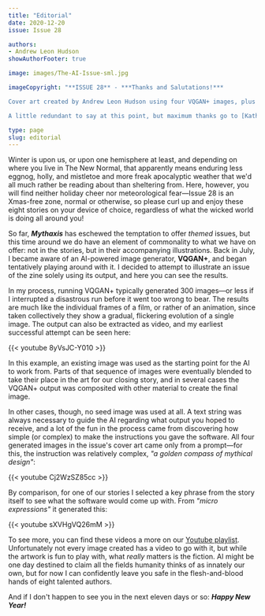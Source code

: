 ```yaml
---
title: "Editorial"
date: 2020-12-20
issue: Issue 28

authors:
- Andrew Leon Hudson
showAuthorFooter: true

image: images/The-AI-Issue-sml.jpg

imageCopyright: "**ISSUE 28** - ***Thanks and Salutations!***

Cover art created by Andrew Leon Hudson using four VQGAN+ images, plus the compass by [https://depositphotos.com/64218559/stock-illustration-vector-vintage-compass-rose.html](Fourleaflovers).

A little redundant to say at this point, but maximum thanks go to [Katherine Crowson](https://twitter.com/RiversHaveWings), creator of the VQGAN+ version used, as well as to [Adverb](@advadnoun) who originated the approach of combining VQGAN and CLIP, and [@somewheresy](@somewheresy) who translated the original Spanish-language notebook to English."

type: page
slug: editorial
---
```


Winter is upon us, or upon one hemisphere at least, and depending on where you live in The New Normal, that apparently means enduring less eggnog, holly, and mistletoe and more freak apocalyptic weather that we'd all much rather be reading about than sheltering from. Here, however, you will find neither holiday cheer nor meteorological fear—Issue 28 is an Xmas-free zone, normal or otherwise, so please curl up and enjoy these eight stories on your device of choice, regardless of what the wicked world is doing all around you!

So far, ***Mythaxis*** has eschewed the temptation to offer *themed* issues, but this time around we do have an element of commonality to what we have on offer: not in the stories, but in their accompanying illustrations. Back in July, I became aware of an AI-powered image generator, **VQGAN+**, and began tentatively playing around with it. I decided to attempt to illustrate an issue of the zine solely using its output, and here you can see the results.

In my process, running VQGAN+ typically generated 300 images—or less if I interrupted a disastrous run before it went too wrong to bear. The results are much like the individual frames of a film, or rather of an animation, since taken collectively they show a gradual, flickering evolution of a single image.  The output can also be extracted as video, and my earliest successful attempt can be seen here: 

{{< youtube 8yVsJC-Y010 >}}

In this example, an existing image was used as the starting point for the AI to work from. Parts of that sequence of images were eventually blended to take their place in the art for our closing story, and in several cases the VQGAN+ output was composited with other material to create the final image. 

In other cases, though, no seed image was used at all. A text string was always necessary to guide the AI regarding what output you hoped to receive, and a lot of the fun in the process came from discovering how simple (or complex) to make the instructions you gave the software. All four generated images in the issue's cover art came only from a prompt—for this, the instruction was relatively complex, *"a golden compass of mythical design"*:

{{< youtube Cj2WzSZ85cc >}}

By comparison, for one of our stories I selected a key phrase from the story itself to see what the software would come up with. From *"micro expressions"* it generated this:

{{< youtube sXVHgVQ26mM >}}

To see more, you can find these videos a more on our [Youtube playlist](https://www.youtube.com/playlist?list=PLSLPpaSSw2pFaWFKcZIQTez_vP_Kv0p9o). Unfortunately not every image created has a video to go with it, but while the artwork is fun to play with, what *really* matters is the fiction. AI might be one day destined to claim all the fields humanity thinks of as innately our own, but for now I can confidently leave you safe in the flesh-and-blood hands of eight talented authors.

And if I don't happen to see you in the next eleven days or so: ***Happy New Year!***
